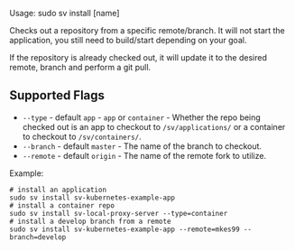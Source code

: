 Usage: sudo sv install [name]

Checks out a repository from a specific remote/branch. It will not start the application, you still need to build/start depending on your goal.

If the repository is already checked out, it will update it to the desired remote, branch and perform a git pull.

## Supported Flags

* `--type` - default `app` - `app` or `container` - Whether the repo being checked out is an app to checkout to `/sv/applications/` or a container to checkout to `/sv/containers/`.
* `--branch` - default `master` - The name of the branch to checkout.
* `--remote` - default `origin` - The name of the remote fork to utilize.

Example:
```
# install an application
sudo sv install sv-kubernetes-example-app
# install a container repo
sudo sv install sv-local-proxy-server --type=container
# install a develop branch from a remote
sudo sv install sv-kubernetes-example-app --remote=mkes99 --branch=develop
```